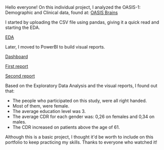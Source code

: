 Hello everyone!
On this individual project, I analyzed the OASIS-1: Demographic and Clinical data, found at: [OASIS Brains](https://sites.wustl.edu/oasisbrains/home/oasis-1/)

I started by uploading the CSV file using pandas, giving it a quick read and starting the EDA. 

[EDA](#EDA.ipynb)

Later, I moved to PowerBI to build visual reports.

[Dashboard](#oasis1.pbix)

[First report](./report_1.jpeg)

[Second report](./report_2.jpeg)

Based on the Exploratory Data Analysis and the visual reports, I found out that:
- The people who participated on this study, were all right handed.
-  Most of them, were female.
-  The average education level was 3.
-  The average CDR for each gender was: 0,26 on females and 0,34 on males.
-  The CDR increased on patients above the age of 61.

  Although this is a basic project, I thought it'd be worth to include on this portfolio to keep practicing my skills. 
  Thanks to everyone who watched it!
